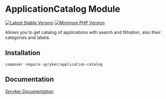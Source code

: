# ApplicationCatalog Module
[![Latest Stable Version](https://poser.pugx.org/spryker/application-catalog/v/stable.svg)](https://packagist.org/packages/spryker/application-catalog)
[![Minimum PHP Version](https://img.shields.io/badge/php-%3E%3D%207.4-8892BF.svg)](https://php.net/)

Allows you to get catalog of applications with search and filtration, also their categories and labels.

## Installation

```
composer require spryker/application-catalog
```

## Documentation

[Spryker Documentation](https://academy.spryker.com/developing_with_spryker/module_guide/modules.html)
